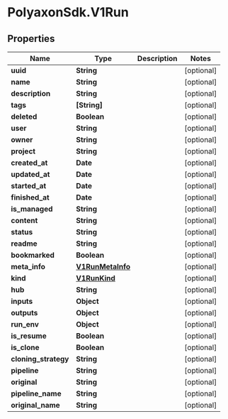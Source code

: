# PolyaxonSdk.V1Run

## Properties
Name | Type | Description | Notes
------------ | ------------- | ------------- | -------------
**uuid** | **String** |  | [optional] 
**name** | **String** |  | [optional] 
**description** | **String** |  | [optional] 
**tags** | **[String]** |  | [optional] 
**deleted** | **Boolean** |  | [optional] 
**user** | **String** |  | [optional] 
**owner** | **String** |  | [optional] 
**project** | **String** |  | [optional] 
**created_at** | **Date** |  | [optional] 
**updated_at** | **Date** |  | [optional] 
**started_at** | **Date** |  | [optional] 
**finished_at** | **Date** |  | [optional] 
**is_managed** | **String** |  | [optional] 
**content** | **String** |  | [optional] 
**status** | **String** |  | [optional] 
**readme** | **String** |  | [optional] 
**bookmarked** | **Boolean** |  | [optional] 
**meta_info** | [**V1RunMetaInfo**](V1RunMetaInfo.md) |  | [optional] 
**kind** | [**V1RunKind**](V1RunKind.md) |  | [optional] 
**hub** | **String** |  | [optional] 
**inputs** | **Object** |  | [optional] 
**outputs** | **Object** |  | [optional] 
**run_env** | **Object** |  | [optional] 
**is_resume** | **Boolean** |  | [optional] 
**is_clone** | **Boolean** |  | [optional] 
**cloning_strategy** | **String** |  | [optional] 
**pipeline** | **String** |  | [optional] 
**original** | **String** |  | [optional] 
**pipeline_name** | **String** |  | [optional] 
**original_name** | **String** |  | [optional] 


